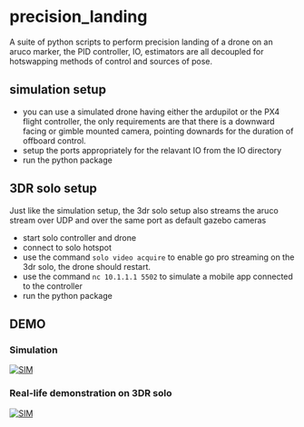 # precision_landing

A suite of python scripts to perform precision landing of a drone on an aruco marker, the PID controller, IO, estimators are all decoupled for hotswapping methods of control and sources of pose.

## simulation setup 
-  you can use a simulated drone having either the ardupilot or the PX4 flight controller, the only requirements are that there is a downward facing or gimble mounted camera, pointing downards for the duration of offboard control.
-  setup the ports appropriately for the relavant IO from the IO directory
-  run the python package
## 3DR solo setup
Just like the simulation setup, the 3dr solo setup also streams the aruco stream over UDP and over the same port as default gazebo cameras
 - start solo controller and drone
 - connect to solo hotspot
 - use the command `solo video acquire` to enable go pro streaming on the 3dr solo, the drone should restart.
 - use the command `nc 10.1.1.1 5502` to simulate a mobile app connected to the controller
 - run the python package
 
 ## DEMO
 
 ### Simulation 
 [![SIM](https://img.youtube.com/vi/zFaq3G3E5Ek/0.jpg)](https://www.youtube.com/watch?v=zFaq3G3E5Ek)
 
 ### Real-life demonstration on 3DR solo
 
 [![SIM](https://img.youtube.com/vi/CtwPBNmoWCg/0.jpg)](https://www.youtube.com/watch?v=CtwPBNmoWCg)
